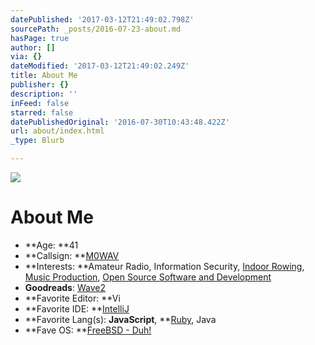 ```yaml
---
datePublished: '2017-03-12T21:49:02.798Z'
sourcePath: _posts/2016-07-23-about.md
hasPage: true
author: []
via: {}
dateModified: '2017-03-12T21:49:02.249Z'
title: About Me
publisher: {}
description: ''
inFeed: false
starred: false
datePublishedOriginal: '2016-07-30T10:43:48.422Z'
url: about/index.html
_type: Blurb

---
```

![](https://the-grid-user-content.s3-us-west-2.amazonaws.com/f6ae0dff-4918-4ee8-8e00-19c5e3c1aac0.jpg)

# About Me

* **Age: **41
* **Callsign: **[M0WAV][0]
* **Interests: **Amateur Radio, Information Security, [Indoor Rowing][1], [Music Production][2], [Open Source Software and Development][3]
* **Goodreads**: [Wave2][4]
* **Favorite Editor: **Vi
* **Favorite IDE: **[IntelliJ][5]
* **Favorite Lang(s): **JavaScript**, **[Ruby][6], Java
* **Fave OS: **[FreeBSD - Duh!][7]

[0]: http://qrz.com/db/M0WAV
[1]: http://log.concept2.com/profile/851592 "Concept2 Profile"
[2]: https://soundcloud.com/wave2 "Wave2 Music"
[3]: https://github.com/wave2 "Wave2 GitHub"
[4]: https://goodreads.com/wave2 "Wave2 Reading"
[5]: http://www.jetbrains.com/idea/
[6]: http://www.ruby-lang.org/
[7]: http://www.freebsd.org/